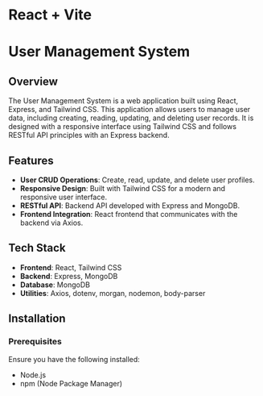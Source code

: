 # React + Vite

# User Management System

## Overview

The User Management System is a web application built using React, Express, and Tailwind CSS. This application allows users to manage user data, including creating, reading, updating, and deleting user records. It is designed with a responsive interface using Tailwind CSS and follows RESTful API principles with an Express backend.

## Features

- **User CRUD Operations**: Create, read, update, and delete user profiles.
- **Responsive Design**: Built with Tailwind CSS for a modern and responsive user interface.
- **RESTful API**: Backend API developed with Express and MongoDB.
- **Frontend Integration**: React frontend that communicates with the backend via Axios.

## Tech Stack

- **Frontend**: React, Tailwind CSS
- **Backend**: Express, MongoDB
- **Database**: MongoDB
- **Utilities**: Axios, dotenv, morgan, nodemon, body-parser

## Installation

### Prerequisites

Ensure you have the following installed:
- Node.js
- npm (Node Package Manager)


